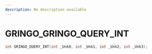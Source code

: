 ```yaml
---
description: No description available 
---
```


# GRINGO\_GRINGO_QUERY_INT

```cpp
int GRINGO_QUERY_INT(int _Unk0, int _Unk1, int _Unk2, int _Unk3);
```